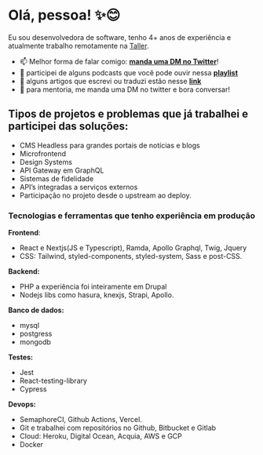 # Olá, pessoa! ✨😊

Eu sou desenvolvedora de software, tenho 4+ anos de experiência e atualmente trabalho remotamente na [Taller](https://www.taller.net.br/). 

- 📫 Melhor forma de falar comigo: **[manda uma DM no Twitter](https://twitter.com/ikiba)**! 
- 🎤 participei de alguns podcasts que você pode ouvir nessa **[playlist](https://open.spotify.com/playlist/6wSpdbYtqP2Lv2s6kbhKNC?si=0688940e23c94a8e)** 
- 📝 alguns artigos que escrevi ou traduzi estão nesse **[link](https://blog.taller.net.br/author/evelynschmtz/)** 
- 📡 para mentoria, me manda uma DM no twitter e bora conversar!


## Tipos de projetos e problemas que já trabalhei e participei das soluções:

- CMS Headless para grandes portais de notícias e blogs
- Microfrontend
- Design Systems
- API Gateway em GraphQL
- Sistemas de fidelidade
- API’s integradas a serviços externos
- Participação no projeto desde o upstream ao deploy.

### Tecnologias e ferramentas que tenho experiência em produção


**Frontend**:
  - React e Nextjs(JS e Typescript), Ramda, Apollo Graphql, Twig, Jquery
  - CSS: Tailwind, styled-components, styled-system, Sass e post-CSS.

**Backend:**
  - PHP a experiência foi inteiramente em Drupal 
  - Nodejs libs como hasura, knexjs, Strapi, Apollo.

**Banco de dados:**
  - mysql
  - postgress
  - mongodb

**Testes:**
  - Jest
  - React-testing-library
  - Cypress

**Devops:**
  - SemaphoreCI, Github Actions, Vercel.
  - Git e trabalhei com repositórios no Github, Bitbucket e Gitlab
  - Cloud: Heroku, Digital Ocean, Acquia, AWS e GCP
  - Docker

<!-- <p align="center"><img height="150em" src="https://github-readme-stats.vercel.app/api/top-langs?username=AlyoshaS&show_icons=true&locale=en&layout=compact&theme=tokyonight&hide_border=true&count_private=true" alt="AlyoshaS" />
<img height="150em" src="https://github-readme-stats.vercel.app/api?username=AlyoshaS&show_icons=true&theme=tokyonight&hide_border=true&count_private=true&include_all_commits=true" alt="AlyoshaS" /></p> -->


